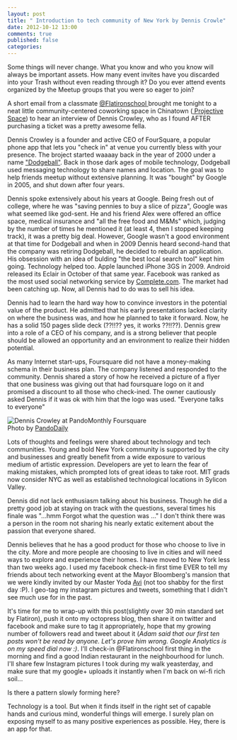 ```yaml
---
layout: post
title: " Introduction to tech community of New York by Dennis Crowle"
date: 2012-10-12 13:00
comments: true
published: false
categories: 
---
```

Some things will never change. What you know and who you know will always be important assets. How many event invites have you discarded into your Trash without even reading through it? Do you ever attend events organized by the Meetup groups that you were so eager to join? 
<!-- more -->

A short email from a classmate <a href="https://twitter.com/FlatironSchool"> @Flatironschool </a> brought me tonight to a neat little community-centered coworking space in Chinatown (<a href="http://www.projective.co/"> Projective Space</a>) to hear an interview of Dennis Crowley, who as I found AFTER purchasing a ticket was a pretty awesome fella.

Dennis Crowley is a founder and active CEO of FourSquare, a popular phone app that lets you "check in" at venue you currently bless with your presence. The broject started waaaay back in the year of 2000 under a name <a href="http://en.wikipedia.org/wiki/Dodgeball_(service)">"Dodgeball"</a>. Back in those dark ages of mobile technology, Dodgeball used messaging technology to share names and location. The goal was to help friends meetup without extensive planning. It was "bought" by Google in 2005, and shut down after four years. 

Dennis spoke extensively about his years at Google. Being fresh out of college, where he was "saving pennies to buy a slice of pizza", Google was what seemed like god-sent. He and his friend Alex were offered an office space, medical insurance and "all the free food and M&Ms" which, judging by the number of times he mentioned it (at least 4, then I stopped keeping track), it was a pretty big deal. However, Google wasn't a good environment at that time for Dodgeball and when in 2009 Dennis heard second-hand that the company was retiring Dodgeball, he decided to rebuild an application. His obsession with an idea of bulding "the best local search tool" kept him going. Technology helped too. Apple launched iPhone 3GS in 2009. Android released its Eclair in October of that same year. Facebook was ranked as the most used social networking service by <a href="http://en.wikipedia.org/wiki/Compete.com"> Complete.com</a>. The market had been catching up. Now, all Dennis had to do was to sell his idea.

Dennis had to learn the hard way how to convince investors in the potential value of the product. He admitted that his early presentations lacked clarity on where the business was, and how he planned to take it forward. Now, he has a solid 150 pages slide deck (??!!?? yes, it works ??!!??). Dennis grew into a role of a CEO of his company, and is a strong believer that people should be allowed an opportunity and an environment to realize their hidden potential. 

As many Internet start-ups, Foursquare did not have a money-making schema  in their business plan. The company listened and responded to the community. Dennis shared a story of how he received a picture of a flyer that one business was giving out that had foursquare logo on it and promised a discount to all those who check-ined. The owner cautiously asked Dennis if it was ok with him that the logo was used. "Everyone talks to everyone"

<img src="https://pbs.twimg.com/media/A497TK5CcAIWXFN.jpg" align="left " alt="Dennis Crowley at PandoMonthly Foursquare"><br>
Photo by [PandoDaily]('https://twitter.com/PandoDaily')

Lots of thoughts and feelings were shared about technology and tech communities. Young and bold New York community is supported by the city and businesses and greatly benefit from a wide exposure to various medium of artistic expression. Developers are yet to learn the fear of making mistakes, which prompted lots of great ideas to take root. MIT grads now consider NYC as well as established technological locations in Sylicon Valley. 

Dennis did not lack enthusiasm talking about his business. Though he did a pretty good job at staying on track with the questions, several times his finale was "...hmm Forgot what the question was ..." I don't think there was a person in the room not sharing his nearly extatic exitement about the passion that everyone shared. 

Dennis believes that he has a good product for those who choose to live in the city. More and more people are choosing to live in cities and will need ways to explore and experience their homes. I have moved to New York less than two weeks ago. I used my facebook check-in first time EVER to tell my friends about tech networking event at the Mayor Bloomberg's mansion that we were kindly invited by our Master Yoda [Avi]('https://twitter.com/aviflombaum') (not too shabby for the first day :P). I geo-tag my instagram pictures and tweets, something that I didn't see much use for in the past. 

It's time for me to wrap-up with this post(slightly over 30 min standard set by Flatiron), push it onto my octopress blog, then share it on twitter and facebook and make sure to tag it appropriately, hope that my growing number of followers read and tweet about it (*Adam said that our first ten posts won't be read by anyone. Let's prove him wrong. Google Analytics is on my speed dial now :)*. I'll check-in @Flatironschool first thing in the morning and find a good Indian restaurant in the neighbourhood for lunch. I'll share few Instagram pictures I took during my walk yeasterday, and make sure that my google+ uploads it instantly when I'm back on wi-fi rich soil...

Is there a pattern slowly forming here? 

Technology is a tool. But when it finds itself in the right set of capable hands and curious mind, wonderful things will emerge. I surely plan on exposing myself to as many positive experiences as possible. Hey, there is an app for that.
